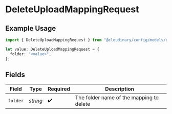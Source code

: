 # DeleteUploadMappingRequest

## Example Usage

```typescript
import { DeleteUploadMappingRequest } from "@cloudinary/config/models/operations";

let value: DeleteUploadMappingRequest = {
  folder: "<value>",
};
```

## Fields

| Field                                    | Type                                     | Required                                 | Description                              |
| ---------------------------------------- | ---------------------------------------- | ---------------------------------------- | ---------------------------------------- |
| `folder`                                 | *string*                                 | :heavy_check_mark:                       | The folder name of the mapping to delete |